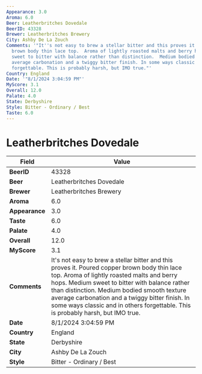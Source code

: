 ```yaml
---
Appearance: 3.0
Aroma: 6.0
Beer: Leatherbritches Dovedale
BeerID: 43328
Brewer: Leatherbritches Brewery
City: Ashby De La Zouch
Comments: '"It''s not easy to brew a stellar bitter and this proves it. Poured copper
  brown body thin lace top.  Aroma of lightly roasted malts and berry hops.  Medium
  sweet to bitter with balance rather than distinction.  Medium bodied smooth texture
  average carbonation and a twiggy bitter finish. In some ways classic and in others
  forgettable. This is probably harsh, but IMO true."'
Country: England
Date: '"8/1/2024 3:04:59 PM"'
MyScore: 3.1
Overall: 12.0
Palate: 4.0
State: Derbyshire
Style: Bitter - Ordinary / Best
Taste: 6.0
---
```


# Leatherbritches Dovedale

| Field         | Value |
|---------------|-------|
| **BeerID** | 43328 |
| **Beer** | Leatherbritches Dovedale |
| **Brewer** | Leatherbritches Brewery |
| **Aroma** | 6.0 |
| **Appearance** | 3.0 |
| **Taste** | 6.0 |
| **Palate** | 4.0 |
| **Overall** | 12.0 |
| **MyScore** | 3.1 |
| **Comments** | It's not easy to brew a stellar bitter and this proves it. Poured copper brown body thin lace top.  Aroma of lightly roasted malts and berry hops.  Medium sweet to bitter with balance rather than distinction.  Medium bodied smooth texture average carbonation and a twiggy bitter finish. In some ways classic and in others forgettable. This is probably harsh, but IMO true. |
| **Date** | 8/1/2024 3:04:59 PM |
| **Country** | England |
| **State** | Derbyshire |
| **City** | Ashby De La Zouch |
| **Style** | Bitter - Ordinary / Best |
